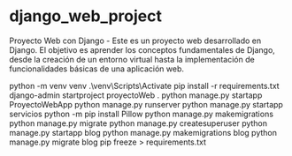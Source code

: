 # django_web_project
Proyecto Web con Django - Este es un proyecto web desarrollado en Django. El objetivo es aprender los conceptos fundamentales de Django, desde la creación de un entorno virtual hasta la implementación de funcionalidades básicas de una aplicación web.

python -m venv venv
.\\venv\\Scripts\\Activate
pip install -r requirements.txt
django-admin startproject proyectoWeb .
python manage.py startapp ProyectoWebApp
python manage.py runserver
python manage.py startapp servicios
python -m pip install Pillow
python manage.py makemigrations
python manage.py migrate
python manage.py createsuperuser
python manage.py startapp blog
python manage.py makemigrations blog
python manage.py migrate blog
pip freeze > requirements.txt


